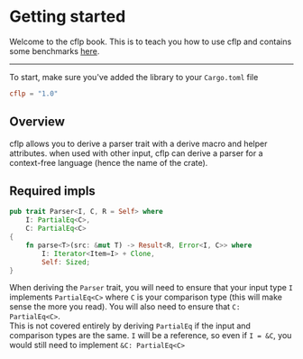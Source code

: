 # Getting started

Welcome to the cflp book. This is to teach you how to use cflp and contains some benchmarks [here](https://fck-language.github.io/cflp/bench/report/index.html).

---

To start, make sure you've added the library to your `Cargo.toml` file

```toml
cflp = "1.0"
```

## Overview

cflp allows you to derive a parser trait with a derive macro and helper attributes. when used with other input, cflp can derive a parser for a context-free language (hence the name of the crate).

## Required impls

```rust
pub trait Parser<I, C, R = Self> where
    I: PartialEq<C>,
    C: PartialEq<C>
{
	fn parse<T>(src: &mut T) -> Result<R, Error<I, C>> where
        I: Iterator<Item=I> + Clone,
        Self: Sized;
}
```

When deriving the `Parser` trait, you will need to ensure that your input type `I` implements `PartialEq<C>` where `C` is your comparison type (this will make sense the more you read). You will also need to ensure that `C: PartialEq<C>`.\
This is not covered entirely by deriving `PartialEq` if the input and comparison types are the same. `I` will be a reference, so even if `I = &C`, you would still need to implement `&C: PartialEq<C>`
